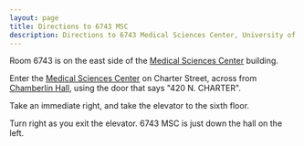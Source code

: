 ```yaml
---
layout: page
title: Directions to 6743 MSC
description: Directions to 6743 Medical Sciences Center, University of Wisconsin-Madison, 1300 University Avenue, Madison, WI 53706
---
```


Room 6743 is on the east side of the [Medical Sciences
Center](http://www.map.wisc.edu/?initObj=bdg_MdScC) building.

Enter the [Medical Sciences
Center](http://www.map.wisc.edu/?initObj=bdg_MdScC) on Charter Street,
across from [Chamberlin Hall](https://www.map.wisc.edu/s/8oyp6eck), using the door that says "420 N.
CHARTER".

Take an immediate right, and take the elevator to the sixth floor.

Turn right as you exit the elevator. 6743 MSC is just down the hall on
the left.
